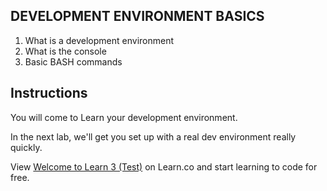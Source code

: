 ## DEVELOPMENT ENVIRONMENT BASICS

1. What is a development environment
2. What is the console
3. Basic BASH commands

## Instructions

You will come to Learn your development environment. 

In the next lab, we'll get you set up with a real dev environment really quickly. 
<p class='util--hide'>View <a href='https://learn.co/lessons/welcome-to-learn-3-test'>Welcome to Learn 3 (Test)</a> on Learn.co and start learning to code for free.</p>
